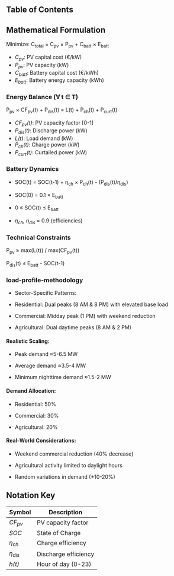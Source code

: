 ## Table of Contents



## Mathematical Formulation
Minimize: C<sub>total</sub> = C<sub>pv</sub> × P<sub>pv</sub> + C<sub>batt</sub> × E<sub>batt</sub>
- *C<sub>pv</sub>*: PV capital cost (€/kW)  
- *P<sub>pv</sub>*: PV capacity (kW)  
- *C<sub>batt</sub>*: Battery capital cost (€/kWh)  
- *E<sub>batt</sub>*: Battery energy capacity (kWh)

### Energy Balance (∀ t ∈ T)

P<sub>pv</sub> × CF<sub>pv</sub>(t) + P<sub>dis</sub>(t) = L(t) + P<sub>ch</sub>(t) + P<sub>curt</sub>(t)

- *CF<sub>pv</sub>(t)*: PV capacity factor [0-1]  
- *P<sub>dis</sub>(t)*: Discharge power (kW)  
- *L(t)*: Load demand (kW)  
- *P<sub>ch</sub>(t)*: Charge power (kW)  
- *P<sub>curt</sub>(t)*: Curtailed power (kW)

### Battery Dynamics

- SOC(t) = SOC(t-1) + η<sub>ch</sub> × P<sub>ch</sub>(t) - (P<sub>dis</sub>(t)/η<sub>dis</sub>)
- SOC(0) = 0.1 × E<sub>batt</sub>
- 0 ≤ SOC(t) ≤ E<sub>batt</sub>

- *η<sub>ch</sub>, η<sub>dis</sub>* = 0.9 (efficiencies)



### Technical Constraints

P<sub>pv</sub> ≥ max(L(t)) / max(CF<sub>pv</sub>(t))

P<sub>dis</sub>(t) ≤ E<sub>batt</sub> - SOC(t-1)

### load-profile-methodology

- Sector-Specific Patterns:

- Residential: Dual peaks (8 AM & 8 PM) with elevated base load

- Commercial: Midday peak (1 PM) with weekend reduction

- Agricultural: Dual daytime peaks (8 AM & 2 PM)

#### Realistic Scaling:

- Peak demand ≈5-6.5 MW

- Average demand ≈3.5-4 MW

- Minimum nighttime demand ≈1.5-2 MW

#### Demand Allocation:

- Residential: 50%

- Commercial: 30%

- Agricultural: 20%

#### Real-World Considerations:

- Weekend commercial reduction (40% decrease)

- Agricultural activity limited to daylight hours

- Random variations in demand (±10-20%)



## Notation Key
| Symbol        | Description                      |
|---------------|----------------------------------|
| *CF<sub>pv</sub>* | PV capacity factor             |
| *SOC*         | State of Charge                  |
| *η<sub>ch</sub>*  | Charge efficiency              |
| *η<sub>dis</sub>* | Discharge efficiency           |
| *h(t)*        | Hour of day (0-23)              |
